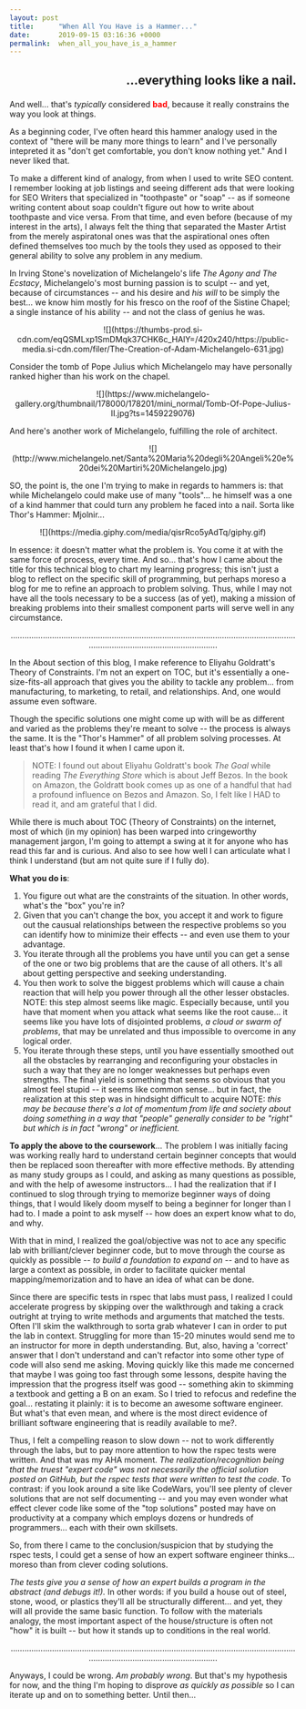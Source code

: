 ```yaml
---
layout: post
title:      "When All You Have is a Hammer..."
date:       2019-09-15 03:16:36 +0000
permalink:  when_all_you_have_is_a_hammer
---
```


<h2><p align=right>...everything looks like a nail.</h2></p>

And well... that's *typically* considered <font color="red">**bad**</font>, because it really constrains the way you look at things. 

As a beginning coder, I've often heard this hammer analogy used in the context of "there will be many more things to learn" and I've personally intepreted it as "don't get comfortable, you don't know nothing yet."  And I never liked that.

To make a different kind of analogy, from when I used to write SEO content.  I remember looking at job listings and seeing different ads that were looking for SEO Writers that specialized in "toothpaste" or "soap" -- as if someone writing content about soap couldn't figure out how to write about toothpaste and vice versa.  From that time, and even before (because of my interest in the arts), I always felt the thing that separated the Master Artist from the merely aspiratonal ones was that the aspirational ones often defined themselves too much by the tools they used as opposed to their general ability to solve any problem in any medium. 

In Irving Stone's novelization of Michelangelo's life *The Agony and The Ecstacy*, Michelangelo's most burning passion is to sculpt -- and yet, because of circumstances -- and his desire and *his will* to be simply the best... we know him mostly for his fresco on the roof of the Sistine Chapel; a single instance of his ability -- and not the class of genius he was.

<center>![](https://thumbs-prod.si-cdn.com/eqQSMLxp1SmDMqk37CHK6c_HAlY=/420x240/https://public-media.si-cdn.com/filer/The-Creation-of-Adam-Michelangelo-631.jpg)</center>

Consider the tomb of Pope Julius which Michelangelo may have personally ranked higher than his work on the chapel.

<center>![](https://www.michelangelo-gallery.org/thumbnail/178000/178201/mini_normal/Tomb-Of-Pope-Julius-II.jpg?ts=1459229076)</center>

And here's another work of Michelangelo, fulfilling the role of architect.

<center>![](http://www.michelangelo.net/Santa%20Maria%20degli%20Angeli%20e%20dei%20Martiri%20Michelangelo.jpg)</center>

SO, the point is, the one I'm trying to make in regards to hammers is: that while Michelangelo could make use of many "tools"... he himself was a one of a kind hammer that could turn any problem he faced into a nail.  Sorta like Thor's Hammer: Mjolnir...

 <center>![](https://media.giphy.com/media/qisrRco5yAdTq/giphy.gif)</center>

In essence: it doesn't matter what the problem is.  You come it at with the same force of process, every time.  And so... that's how I came about the title for this technical blog to chart my learning progress; this isn't just a blog to reflect on the specific skill of programming, but perhaps moreso a blog for me to refine an approach to problem solving.  Thus, while I may not have all the tools necessary to be a success (as of yet), making a mission of breaking problems into their smallest component parts will serve well in any circumstance.

<center>....................................................................................................................................................................................</center>

In the About section of this blog, I make reference to Eliyahu Goldratt's Theory of Constraints.  I'm not an expert on TOC, but it's essentially a one-size-fits-all approach that gives you the ability to tackle any problem... from manufacturing, to marketing, to retail, and relationships.  And, one would assume even software. 

Though the specific solutions one might come up with will be as different and varied as the problems they're meant to solve -- the process is always the same.  It is the "Thor's Hammer" of all problem solving processes.  At least that's how I found it when I came upon it.  

>NOTE: I found out about Eliyahu Goldratt's book *The Goal* while reading *The Everything Store* which is about Jeff Bezos.  In the book on Amazon, the Goldratt book comes up as one of a handful that had a profound influence on Bezos and Amazon.  So, I felt like I HAD to read it, and am grateful that I did.

While there is much about TOC (Theory of Constraints) on the internet, most of which (in my opinion) has been warped into cringeworthy management jargon, I'm going to attempt a swing at it for anyone who has read this far and is curious.  And also to see how well I can articulate what I think I understand (but am not quite sure if I fully do).

**What you do is**:
1. You figure out what are the constraints of the situation.  In other words, what's the "box" you're in?
2. Given that you can't change the box, you accept it and work to figure out the causual relationships between the respective problems so you can identify how to minimize their effects -- and even use them to your advantage.
3. You iterate through all the problems you have until you can get a sense of the one or two big problems that are the cause of all others.  It's all about getting perspective and seeking understanding.
4. You then work to solve the biggest problems which will  cause a chain reaction that will help you power through all the other lesser obstacles.  NOTE: this step almost seems like magic.  Especially because, until you have that moment when you attack what seems like the root cause... it seems like you have lots of disjointed problems, *a cloud or swarm of problems*, that may be unrelated and thus impossible to overcome in any logical order.
5. You iterate through these steps, until you have essentially smoothed out all the obstacles by rearranging and reconfiguring your obstacles in such a way that they are no longer weaknesses but perhaps even strengths.  The final yield is something that seems so obvious that you almost feel stupid -- it seems like common sense... but in fact, the realization at this step was in hindsight difficult to acquire  NOTE: *this may be because there's a lot of momentum from life and society about doing something in a way that "people" generally consider to be "right" but which is in fact "wrong" or inefficient.*

**To apply the above to the coursework**... 
The problem I was initially facing was working really hard to understand certain beginner concepts that would then be replaced soon thereafter with more effective methods.  By attending as many study groups as I could, and asking as many questions as possible, and with the help of awesome instructors... I had the realization that if I continued to slog through trying to memorize beginner ways of doing things, that I would likely doom myself to being a beginner for longer than I had to.  I made a point to ask myself -- how does an expert know what to do, and why.

With that in mind, I realized the goal/objective was not to ace any specific lab with brilliant/clever beginner code, but to move through the course as quickly as possible -- *to build a foundation to expand on* -- and to have as large a context as possible, in order to facilitate quicker mental mapping/memorization and to have an idea of what can be done.

Since there are specific tests in rspec that labs must pass, I realized I could accelerate progress by skipping over the walkthrough and taking a crack outright at trying to write methods and arguments that matched the tests.  Often I'll skim the walkthrough to sorta grab whatever I can in order to put the lab in context.  Struggling for more than 15-20 minutes would send me to an instructor for more in depth understanding.  But, also, having a 'correct' answer that I don't understand and can't refactor into some other type of code will also send me asking.  Moving quickly like this made me concerned that maybe I was going too fast through some lessons, despite having the impression that the progress itself was good -- something akin to skimming a textbook and getting a B on an exam.  So I tried to refocus and redefine the goal... restating it plainly: it is to become an awesome software engineer.  But what's that even mean, and where is the most direct evidence of brilliant software engineering that is readily available to me?.

Thus, I felt a compelling reason to slow down -- not to work differently through the labs, but to pay more attention to how the rspec tests were written.  And that was my AHA moment.  *The realization/recognition being that the truest "expert code" was not necessarily the official solution posted on GitHub, but the rspec tests that were written to test the code.*  To contrast: if you look around a site like CodeWars, you'll see plenty of clever solutions that are not self documenting -- and you may even wonder what effect clever code like some of the "top solutions" posted may have on productivity at a company which employs dozens or hundreds of programmers... each with their own skillsets.

So, from there I came to the conclusion/suspicion that by studying the rspec tests, I could get a sense of how an expert software engineer thinks... moreso than from clever coding solutions.  

*The tests give you a sense of how an expert builds a program in the abstract (and debugs it!).*  In other words: if you build a house out of steel, stone, wood, or plastics they'll all be structurally different... and yet, they will all provide the same basic function.  To follow with the materials analogy, the most important aspect of the house/structure is often not "how" it is built -- but how it stands up to conditions in the real world.

<center>....................................................................................................................................................................................</center>

Anyways, I could be wrong.  *Am probably wrong*.  But that's my hypothesis for now, and the thing I'm hoping to disprove *as quickly as possible* so I can iterate up and on to something better.  Until then...
